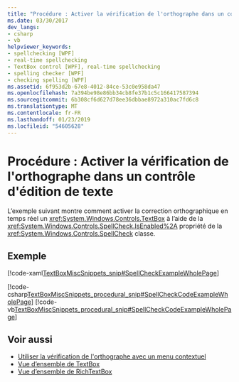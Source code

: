 ```yaml
---
title: "Procédure : Activer la vérification de l'orthographe dans un contrôle d'édition de texte"
ms.date: 03/30/2017
dev_langs:
- csharp
- vb
helpviewer_keywords:
- spellchecking [WPF]
- real-time spellchecking
- TextBox control [WPF], real-time spellchecking
- spelling checker [WPF]
- checking spelling [WPF]
ms.assetid: 6f953d2b-67e8-4012-84ce-53c0e958da47
ms.openlocfilehash: 7a394be98e86bb34cb8fe37b1c5c166417587394
ms.sourcegitcommit: 6b308cf6d627d78ee36dbbae8972a310ac7fd6c8
ms.translationtype: MT
ms.contentlocale: fr-FR
ms.lasthandoff: 01/23/2019
ms.locfileid: "54605628"
---
```

# <a name="how-to-enable-spell-checking-in-a-text-editing-control"></a>Procédure : Activer la vérification de l'orthographe dans un contrôle d'édition de texte
L’exemple suivant montre comment activer la correction orthographique en temps réel un <xref:System.Windows.Controls.TextBox> à l’aide de la <xref:System.Windows.Controls.SpellCheck.IsEnabled%2A> propriété de la <xref:System.Windows.Controls.SpellCheck> classe.  
  
## <a name="example"></a>Exemple  
 [!code-xaml[TextBoxMiscSnippets_snip#SpellCheckExampleWholePage](../../../../samples/snippets/csharp/VS_Snippets_Wpf/TextBoxMiscSnippets_snip/csharp/spellcheckexample.xaml#spellcheckexamplewholepage)]  
  
 [!code-csharp[TextBoxMiscSnippets_procedural_snip#SpellCheckCodeExampleWholePage](../../../../samples/snippets/csharp/VS_Snippets_Wpf/TextBoxMiscSnippets_procedural_snip/CSharp/SpellCheckExample.cs#spellcheckcodeexamplewholepage)]
 [!code-vb[TextBoxMiscSnippets_procedural_snip#SpellCheckCodeExampleWholePage](../../../../samples/snippets/visualbasic/VS_Snippets_Wpf/TextBoxMiscSnippets_procedural_snip/visualbasic/spellcheckexample.vb#spellcheckcodeexamplewholepage)]  
  
## <a name="see-also"></a>Voir aussi
- [Utiliser la vérification de l'orthographe avec un menu contextuel](../../../../docs/framework/wpf/controls/how-to-use-spell-checking-with-a-context-menu.md)
- [Vue d’ensemble de TextBox](../../../../docs/framework/wpf/controls/textbox-overview.md)
- [Vue d’ensemble de RichTextBox](../../../../docs/framework/wpf/controls/richtextbox-overview.md)
